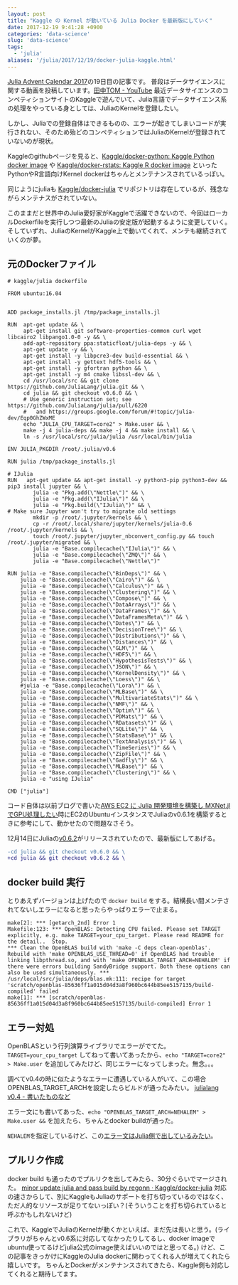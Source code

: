 ```yaml
---
layout: post
title: "Kaggle の Kernel が動いている Julia Docker を最新版にしていく"
date: 2017-12-19 9:41:28 +0900
categories: 'data-science'
slug: 'data-science'
tags:
  - 'julia'
aliases: '/julia/2017/12/19/docker-julia-kaggle.html'
---
```


[Julia Advent Calendar 2017](https://qiita.com/advent-calendar/2017/julialang)の19日目の記事です。
普段はデータサイエンスに関する動画を投稿しています。[田中TOM \- YouTube](https://www.youtube.com/channel/UCWXXSB94_CUAYD7XgdLzvBg)
最近データサイエンスのコンペティションサイトのKaggleで遊んでいて、Julia言語でデータサイエンス系の処理をやっている身としては、JuliaのKernelを登録したい。

しかし、Juliaでの登録自体はできるものの、エラーが起きてしまいコードが実行されない、そのため殆どのコンペティションではJuliaのKernelが登録されていないのが現状。

Kaggleのgithubページを見ると、[Kaggle/docker\-python: Kaggle Python docker image](https://github.com/Kaggle/docker-python) や [Kaggle/docker\-rstats: Kaggle R docker image](https://github.com/Kaggle/docker-rstats) といったPythonやR言語向けKernel dockerはちゃんとメンテナンスされているっぽい。

同じようにjuliaも [Kaggle/docker\-julia](https://github.com/Kaggle/docker-julia) でリポジトリは存在しているが、残念ながらメンテナスがされていない。

このままだと世界中のJulia愛好家がKaggleで活躍できないので、今回はローカルDockerfileを実行しつつ最新のJuliaの安定版が起動するように変更していく。そしていずれ、JuliaのKernelがKaggle上で動いてくれて、メンテも継続されていくのが夢。

## 元のDockerファイル

```
# kaggle/julia dockerfile

FROM ubuntu:16.04


ADD package_installs.jl /tmp/package_installs.jl

RUN  apt-get update && \
     apt-get install git software-properties-common curl wget libcairo2 libpango1.0-0 -y && \
     add-apt-repository ppa:staticfloat/julia-deps -y && \
     apt-get update -y && \
     apt-get install -y libpcre3-dev build-essential && \
     apt-get install -y gettext hdf5-tools && \
     apt-get install -y gfortran python && \
     apt-get install -y m4 cmake libssl-dev && \
     cd /usr/local/src && git clone https://github.com/JuliaLang/julia.git && \
     cd julia && git checkout v0.6.0 && \
     # Use generic instruction set; see https://github.com/JuliaLang/julia/pull/6220
     #   and https://groups.google.com/forum/#!topic/julia-dev/Eqp0GhZWxME
     echo "JULIA_CPU_TARGET=core2" > Make.user && \
     make -j 4 julia-deps && make -j 4 && make install && \
     ln -s /usr/local/src/julia/julia /usr/local/bin/julia

ENV JULIA_PKGDIR /root/.julia/v0.6

RUN julia /tmp/package_installs.jl

# IJulia
RUN   apt-get update && apt-get install -y python3-pip python3-dev && pip3 install jupyter && \
        julia -e "Pkg.add(\"Nettle\")" && \
        julia -e "Pkg.add(\"IJulia\")" && \
        julia -e "Pkg.build(\"IJulia\")" && \
# Make sure Jupyter won't try to migrate old settings
        mkdir -p /root/.jupyter/kernels && \
        cp -r /root/.local/share/jupyter/kernels/julia-0.6 /root/.jupyter/kernels && \
        touch /root/.jupyter/jupyter_nbconvert_config.py && touch /root/.jupyter/migrated && \
        julia -e "Base.compilecache(\"IJulia\")" && \
        julia -e "Base.compilecache(\"ZMQ\")" && \
        julia -e "Base.compilecache(\"Nettle\")"

RUN julia -e "Base.compilecache(\"BinDeps\")" && \
    julia -e "Base.compilecache(\"Cairo\")" && \
    julia -e "Base.compilecache(\"Calculus\")" && \
    julia -e "Base.compilecache(\"Clustering\")" && \
    julia -e "Base.compilecache(\"Compose\")" && \
    julia -e "Base.compilecache(\"DataArrays\")" && \
    julia -e "Base.compilecache(\"DataFrames\")" && \
    julia -e "Base.compilecache(\"DataFramesMeta\")" && \
    julia -e "Base.compilecache(\"Dates\")" && \
    julia -e "Base.compilecache(\"DecisionTree\")" && \
    julia -e "Base.compilecache(\"Distributions\")" && \
    julia -e "Base.compilecache(\"Distances\")" && \
    julia -e "Base.compilecache(\"GLM\")" && \
    julia -e "Base.compilecache(\"HDF5\")" && \
    julia -e "Base.compilecache(\"HypothesisTests\")" && \
    julia -e "Base.compilecache(\"JSON\")" && \
    julia -e "Base.compilecache(\"KernelDensity\")" && \
    julia -e "Base.compilecache(\"Loess\")" && \
    #julia -e "Base.compilecache(\"Lora\")" && \
    julia -e "Base.compilecache(\"MLBase\")" && \
    julia -e "Base.compilecache(\"MultivariateStats\")" && \
    julia -e "Base.compilecache(\"NMF\")" && \
    julia -e "Base.compilecache(\"Optim\")" && \
    julia -e "Base.compilecache(\"PDMats\")" && \
    julia -e "Base.compilecache(\"RDatasets\")" && \
    julia -e "Base.compilecache(\"SQLite\")" && \
    julia -e "Base.compilecache(\"StatsBase\")" && \
    julia -e "Base.compilecache(\"TextAnalysis\")" && \
    julia -e "Base.compilecache(\"TimeSeries\")" && \
    julia -e "Base.compilecache(\"ZipFile\")" && \
    julia -e "Base.compilecache(\"Gadfly\")" && \
    julia -e "Base.compilecache(\"MLBase\")" && \
    julia -e "Base.compilecache(\"Clustering\")" && \
    julia -e "using IJulia"

CMD ["julia"]
```

コード自体は以前ブログで書いた[AWS EC2 に Julia 開発環境を構築し MXNet\.jl でGPU処理したい](https://kaggle.regonn.tokyo/2017/12/04/aws-ec2-%e3%81%a7-julia-%e3%82%92%e6%a7%8b%e7%af%89%e3%81%97%e3%81%a6-mxnet-jl-%e3%82%92-gpu-%e4%bd%bf%e3%81%a3%e3%81%a6%e8%a8%88%e7%ae%97%e3%81%97%e3%81%9f%e3%81%84/)時にEC2のUbuntuインスタンスでJuliaのv0.6.1を構築するときに参考にして、動かせたので問題なさそう。

12月14日にJuliaの[v0.6.2](https://github.com/JuliaLang/julia/releases/tag/v0.6.2)がリリースされていたので、最新版にしてあげる。

```diff
-cd julia && git checkout v0.6.0 && \
+cd julia && git checkout v0.6.2 && \
```

## docker build 実行
とりあえずバージョンは上げたので `docker build` をする。結構長い間メンテされてないしエラーになると思ったらやっぱりエラーで止まる。

```
make[2]: *** [getarch_2nd] Error 1
Makefile:123: *** OpenBLAS: Detecting CPU failed. Please set TARGET explicitly, e.g. make TARGET=your_cpu_target. Please read README for the detail..  Stop.
*** Clean the OpenBLAS build with 'make -C deps clean-openblas'. Rebuild with 'make OPENBLAS_USE_THREAD=0' if OpenBLAS had trouble linking libpthread.so, and with 'make OPENBLAS_TARGET_ARCH=NEHALEM' if there were errors building SandyBridge support. Both these options can also be used simultaneously. ***
/usr/local/src/julia/deps/blas.mk:111: recipe for target 'scratch/openblas-85636ff1a015d04d3a8f960bc644b85ee5157135/build-compiled' failed
make[1]: *** [scratch/openblas-85636ff1a015d04d3a8f960bc644b85ee5157135/build-compiled] Error 1
```

## エラー対処
OpenBLASという行列演算ライブラリでエラーがでてた。
`TARGET=your_cpu_target` してねって書いてあったから、`echo "TARGET=core2" > Make.user` を追加してみたけど、同じエラーになってしまった。無念。。。

調べてv0.4の時に似たようなエラーに遭遇している人がいて、この場合OPENBLAS_TARGET_ARCHを設定したらビルドが通ったみたい。
[julialang v0\.4 \- 書いたものなど](http://machakann.hatenablog.com/entry/2015/10/13/005350)

エラー文にも書いてあった、`echo "OPENBLAS_TARGET_ARCH=NEHALEM" > Make.user &&` を加えたら、ちゃんとdocker buildが通った。

`NEHALEM`を指定しているけど、この[エラー文はJulia側で出しているみたい](https://github.com/JuliaLang/julia/blob/154e50356eb74ee8140fa7a6f6c81caa86da5a52/deps/blas.mk#L89)。

## プルリク作成
docker build も通ったのでプルリクを出してみたら、30分ぐらいでマージされた。
[minor update julia and pass build by regonn · Kaggle/docker\-julia](https://github.com/Kaggle/docker-julia/pull/4)
対応の速さからして、別にKaggleもJuliaのサポートを打ち切っているのではなく、ただ人的なリソースが足りてないっぽい？(そういうことを打ち切られていると呼ぶかもしれないけど)

これで、KaggleでJuliaのKernelが動くかといえば、まだ先は長いと思う。(ライブラリがちゃんとv0.6系に対応してなかったりしてるし、docker imageでubuntu使ってるけどjulia公式のimage使えばいいのではと思ってる。)
けど、この記事をきっかけにKaggleのJulia dockerに関わってくれる人が増えてくれたら嬉しいです。
ちゃんとDockerがメンテナンスされてきたら、Kaggle側も対応してくれると期待してます。
